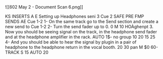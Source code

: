 ![[602 May 2 - Document Scan 6.png]]

KS
INSERTS A E
Setting up Headphones
seni 3
Cue 2
SAFE PRE FMP
SENDS AE
Cue 1-2
1- On the same track go to the Send section and create a
new send to Cue 1-2
2- Turn the send fader up to 0.
0
M
10
HOÀghenpt
3. Now you should be seeing signal on the track, in the
headphone send fader and at the headphone
amplifier in the rack.
AUTO
1$-
no group
10
20
15
25
4- And you should be able to hear the signal by plugin in
a pair of headphone to the headphone return in the
vocal booth.
20
30
pan
M
$0
60-
TRACK
S
15
AUTO
20
